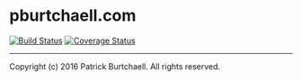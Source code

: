 # pburtchaell.com

[![Build Status](https://travis-ci.org/pburtchaell/pburtchaell.com.svg?branch=master)](https://travis-ci.org/pburtchaell/pburtchaell.com) [![Coverage Status](https://coveralls.io/repos/github/pburtchaell/pburtchaell.com/badge.svg?branch=master)](https://coveralls.io/github/pburtchaell/pburtchaell.com?branch=master)

---
Copyright (c) 2016 Patrick Burtchaell. All rights reserved.
